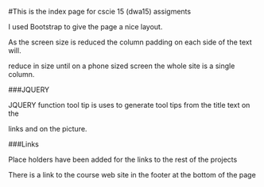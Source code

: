 #This is the index page for cscie 15 (dwa15) assigments

I used Bootstrap to give the page a nice layout.

As the screen size is reduced the column padding on each side of the text will.

reduce in size until on a phone sized screen the whole site is a single column.

###JQUERY

JQUERY function tool tip is uses to generate tool tips from the title text on the

links and on the picture.

###Links

Place holders have been added for the links to the rest of the projects

There is a link to the course web site in the footer at the bottom of the page
